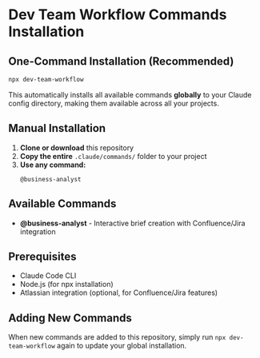 # Dev Team Workflow Commands Installation

## One-Command Installation (Recommended)

```bash
npx dev-team-workflow
```

This automatically installs all available commands **globally** to your Claude config directory, making them available across all your projects.

## Manual Installation

1. **Clone or download** this repository
2. **Copy the entire** `.claude/commands/` folder to your project
3. **Use any command:**
   ```
   @business-analyst
   ```

## Available Commands

- **@business-analyst** - Interactive brief creation with Confluence/Jira integration

## Prerequisites

- Claude Code CLI
- Node.js (for npx installation)
- Atlassian integration (optional, for Confluence/Jira features)

## Adding New Commands

When new commands are added to this repository, simply run `npx dev-team-workflow` again to update your global installation.